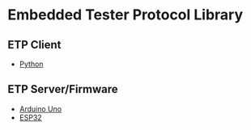 # Embedded Tester Protocol Library

## ETP Client
- [Python](https://github.com/jabezwinston/etplib-python)

## ETP Server/Firmware
- [Arduino Uno](https://github.com/jabezwinston/etplib/releases/download/v0.2.0/etp_fw_arduino_uno_v0.2.0.hex)
- [ESP32](https://github.com/jabezwinston/etplib/releases/download/v0.2.0/etp_fw_esp32.zip)
